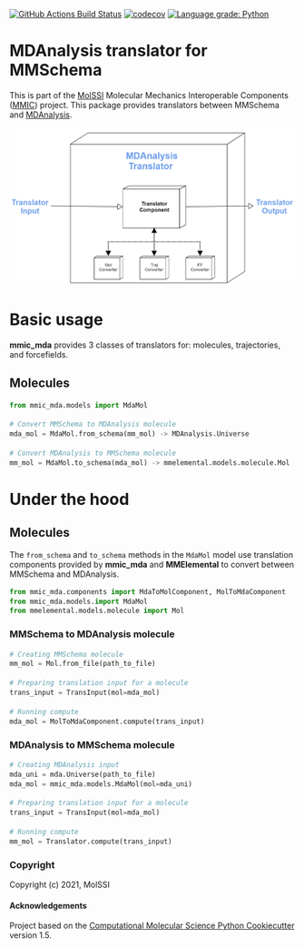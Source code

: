 [//]: # (Badges)
[![GitHub Actions Build Status](https://github.com/MolSSI/mmic_mda/workflows/CI/badge.svg)](https://github.com/MolSSI/mmic_mda/actions?query=workflow%3ACI)
[![codecov](https://codecov.io/gh/MolSSI/mmic_mda/branch/master/graph/badge.svg)](https://codecov.io/gh/MolSSI/mmic_mda/branch/master)
[![Language grade: Python](https://img.shields.io/lgtm/grade/python/g/MolSSI/mmic_mda.svg?logo=lgtm&logoWidth=18)](https://lgtm.com/projects/g/MolSSI/mmic_mda/context:python)

MDAnalysis translator for MMSchema
==============================
This is part of the [MolSSI](http://molssi.org) Molecular Mechanics Interoperable Components ([MMIC](https://github.com/MolSSI/mmic)) project. This package provides translators between MMSchema and [MDAnalysis](https://github.com/MDAnalysis/mdanalysis).

![image](mmic_mda/data/imgs/component.png)

# Basic usage
**mmic_mda** provides 3 classes of translators for: molecules, trajectories, and forcefields.

## Molecules
```python
from mmic_mda.models import MdaMol

# Convert MMSchema to MDAnalysis molecule
mda_mol = MdaMol.from_schema(mm_mol) -> MDAnalysis.Universe

# Convert MDAnalysis to MMSchema molecule
mm_mol = MdaMol.to_schema(mda_mol) -> mmelemental.models.molecule.Mol

```
# Under the hood
## Molecules
The `from_schema` and `to_schema` methods in the `MdaMol` model use translation components provided by **mmic_mda** and **MMElemental** to convert between MMSchema and MDAnalysis.

```python
from mmic_mda.components import MdaToMolComponent, MolToMdaComponent
from mmic_mda.models.import MdaMol
from mmelemental.models.molecule import Mol
```

### MMSchema to MDAnalysis molecule
```python
# Creating MMSchema molecule
mm_mol = Mol.from_file(path_to_file)

# Preparing translation input for a molecule
trans_input = TransInput(mol=mda_mol)

# Running compute
mda_mol = MolToMdaComponent.compute(trans_input)
```

### MDAnalysis to MMSchema molecule
```python
# Creating MDAnalysis input
mda_uni = mda.Universe(path_to_file)
mda_mol = mmic_mda.models.MdaMol(mol=mda_uni)

# Preparing translation input for a molecule
trans_input = TransInput(mol=mda_mol)

# Running compute
mm_mol = Translator.compute(trans_input)
```


### Copyright
Copyright (c) 2021, MolSSI


#### Acknowledgements
 
Project based on the 
[Computational Molecular Science Python Cookiecutter](https://github.com/molssi/cookiecutter-cms) version 1.5.
